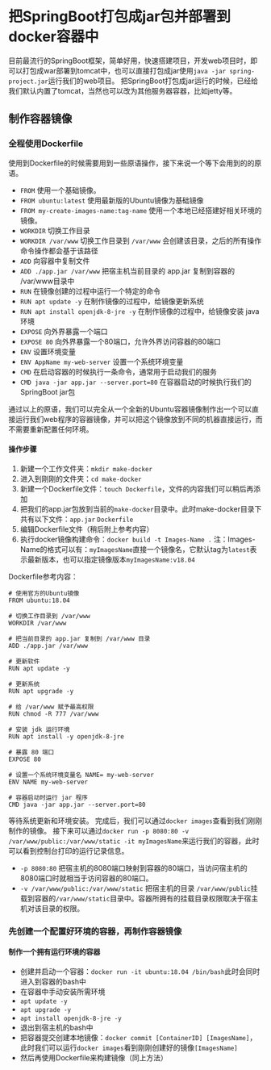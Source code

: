 # 把SpringBoot打包成jar包并部署到docker容器中
目前最流行的SpringBoot框架，简单好用，快速搭建项目，开发web项目时，即可以打包成war部署到tomcat中，也可以直接打包成jar使用`java -jar spring-project.jar`运行我们的web项目。
把SpringBoot打包成jar运行的时候，已经给我们默认内置了tomcat，当然也可以改为其他服务器容器，比如jetty等。
## 制作容器镜像

### 全程使用Dockerfile

使用到Dockerfile的时候需要用到一些原语操作，接下来说一个等下会用到的的原语。

- `FROM` 使用一个基础镜像。
 - `FROM ubuntu:latest` 使用最新版的Ubuntu镜像为基础镜像
 - `FROM my-create-images-name:tag-name` 使用一个本地已经搭建好相关环境的镜像。
- `WORKDIR` 切换工作目录
 - `WORKDIR /var/www` 切换工作目录到 `/var/www` 会创建该目录，之后的所有操作命令操作都会基于该路径
- `ADD` 向容器中复制文件
 - `ADD ./app.jar /var/www` 把宿主机当前目录的 app.jar 复制到容器的 /var/www目录中
- `RUN` 在镜像创建的过程中运行一个特定的命令
 - `RUN apt update -y` 在制作镜像的过程中，给镜像更新系统
 - `RUN apt install openjdk-8-jre -y` 在制作镜像的过程中，给镜像安装 java 环境
- `EXPOSE` 向外界暴露一个端口
 - `EXPOSE 80` 向外界暴露一个80端口，允许外界访问容器的80端口
- `ENV` 设置环境变量
 - `ENV AppName my-web-server` 设置一个系统环境变量
- `CMD` 在启动容器的时候执行一条命令，通常用于启动我们的服务
 - `CMD java -jar app.jar --server.port=80` 在容器启动的时候执行我们的SpringBoot jar包

通过以上的原语，我们可以完全从一个全新的Ubuntu容器镜像制作出一个可以直接运行我们web程序的容器镜像，并可以把这个镜像放到不同的机器直接运行，而不需要重新配置任何环境。
#### 操作步骤
1. 新建一个工作文件夹：`mkdir make-docker`
2. 进入到刚刚的文件夹：`cd make-docker`
3. 新建一个Dockerfile文件：`touch Dockerfile`，文件的内容我们可以稍后再添加
4. 把我们的app.jar包放到当前的`make-docker`目录中。此时make-docker目录下共有以下文件：`app.jar` `Dockerfile`
5. 编辑Dockerfile文件（稍后附上参考内容）
6. 执行docker镜像构建命令：`docker build -t Images-Name .` 注：Images-Name的格式可以有：`myImagesName`直接一个镜像名，它默认tag为`latest`表示最新版本，也可以指定镜像版本`myImagesName:v18.04`

Dockerfile参考内容：

	# 使用官方的Ubuntu镜像
	FROM ubuntu:18.04
	
	# 切换工作目录到 /var/www
	WORKDIR /var/www
	
	# 把当前目录的 app.jar 复制到 /var/www 目录
	ADD ./app.jar /var/www
	
	# 更新软件
	RUN apt update -y
	
	# 更新系统
	RUN apt upgrade -y
	
	# 给 /var/www 赋予最高权限
	RUN chmod -R 777 /var/www
	
	# 安装 jdk 运行环境
	RUN apt install -y openjdk-8-jre
	
	# 暴露 80 端口
	EXPOSE 80
	
	# 设置一个系统环境变量名 NAME= my-web-server
	ENV NAME my-web-server
	
	# 容器启动时运行 jar 程序
	CMD java -jar app.jar --server.port=80


等待系统更新和环境安装。
完成后，我们可以通过`docker images`查看到我们刚刚制作的镜像。
接下来可以通过`docker run -p 8080:80 -v /var/www/public:/var/www/static -it myImagesName`来运行我们的容器，此时可以看到控制台打印的运行记录信息。

- `-p 8080:80` 把宿主机的8080端口映射到容器的80端口，当访问宿主机的8080端口时就相当于访问容器的80端口。
- `-v /var/www/public:/var/www/static` 把宿主机的目录 `/var/www/public`挂载到容器的`/var/www/static`目录中。容器所拥有的挂载目录权限取决于宿主机对该目录的权限。

### 先创建一个配置好环境的容器，再制作容器镜像
#### 制作一个拥有运行环境的容器

- 创建并启动一个容器：`docker run -it ubuntu:18.04 /bin/bash`此时会同时进入到容器的bash中
- 在容器中手动安装所需环境
 - `apt update -y`
 - `apt upgrade -y`
 - `apt install openjdk-8-jre -y`
- 退出到宿主机的bash中
- 把容器提交创建本地镜像：`docker commit [ContainerID] [ImagesName]`，此时我们可以运行`docker images`看到刚刚创建好的镜像`[ImagesName]`
- 然后再使用Dockerfile来构建镜像（同上方法）
